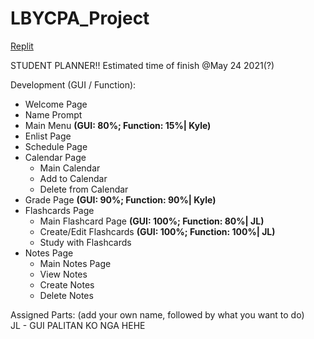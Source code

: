 # LBYCPA_Project

[Replit](https://replit.com/join/rdtxfgau-jeyell26)

STUDENT PLANNER!!
Estimated time of finish @May 24 2021(?)

Development (GUI / Function):
 - Welcome Page
 - Name Prompt
 - Main Menu **(GUI: 80%; Function: 15%| Kyle)**
 - Enlist Page
 - Schedule Page
 - Calendar Page
      - Main Calendar
      - Add to Calendar
      - Delete from Calendar
 - Grade Page **(GUI: 90%; Function: 90%| Kyle)**
 - Flashcards Page
      - Main Flashcard Page **(GUI: 100%; Function: 80%| JL)**
      - Create/Edit Flashcards **(GUI: 100%; Function: 100%| JL)**
      - Study with Flashcards 
 - Notes Page
      - Main Notes Page
      - View Notes
      - Create Notes
      - Delete Notes

Assigned Parts: (add your own name, followed by what you want to do)  
JL - GUI PALITAN KO NGA HEHE
